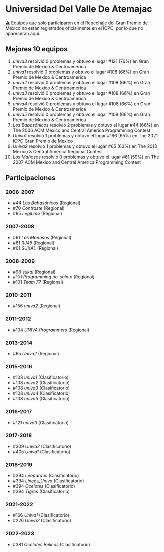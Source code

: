 # Universidad Del Valle De Atemajac

:warning: Equipos que solo participaron en el Repechaje del Gran Premio de México no están registrados oficialmente en el ICPC, por lo que no aparecerán aquí.

## Mejores 10 equipos

1. _univa3_ resolvió 0 problemas y obtuvo el lugar #121 (76%) en Gran Premio de Mexico & Centroamerica
1. _univa1_ resolvió 0 problemas y obtuvo el lugar #108 (66%) en Gran Premio de Mexico & Centroamerica
1. _univa2_ resolvió 0 problemas y obtuvo el lugar #108 (66%) en Gran Premio de Mexico & Centroamerica
1. _univa3_ resolvió 0 problemas y obtuvo el lugar #108 (66%) en Gran Premio de Mexico & Centroamerica
1. _univa4_ resolvió 0 problemas y obtuvo el lugar #108 (66%) en Gran Premio de Mexico & Centroamerica
1. _univa5_ resolvió 0 problemas y obtuvo el lugar #108 (66%) en Gran Premio de Mexico & Centroamerica
1. _Los Babasónicos_ resolvió 2 problemas y obtuvo el lugar #44 (66%) en The 2006 ACM Mexico and Central America Programming Contest
1. _Univa1_ resolvió 1 problemas y obtuvo el lugar #166 (65%) en The 2021 ICPC Gran Premio de Mexico
1. _Univa2_ resolvió 1 problemas y obtuvo el lugar #65 (63%) en The 2013 Mexico & Central America Regional Contest
1. _Los Mañosos_ resolvió 0 problemas y obtuvo el lugar #61 (59%) en The 2007 ACM Mexico and Central America Programming Contest

## Participaciones

### 2006-2007

- #44 _Los Babasónicos_ (Regional)
- #70 _Contraste_ (Regional)
- #85 _Legítimo_ (Regional)

### 2007-2008

- #61 _Los Mañosos_ (Regional)
- #61 _RJ45_ (Regional)
- #61 _SUKAL_ (Regional)

### 2008-2009

- #98 _sukal_ (Regional)
- #101 _Programming no-sainto_ (Regional)
- #101 _Team 77_ (Regional)

### 2010-2011

- #156 _univa2_ (Regional)

### 2011-2012

- #104 _UNIVA Programmers_ (Regional)

### 2013-2014

- #65 _Univa2_ (Regional)

### 2015-2016

- #108 _univa1_ (Clasificatorio)
- #108 _univa2_ (Clasificatorio)
- #108 _univa3_ (Clasificatorio)
- #108 _univa4_ (Clasificatorio)
- #108 _univa5_ (Clasificatorio)

### 2016-2017

- #121 _univa3_ (Clasificatorio)

### 2017-2018

- #309 _Univa2_ (Clasificatorio)
- #405 _Univa1_ (Clasificatorio)

### 2018-2019

- #394 _Leopardos_ (Clasificatorio)
- #394 _Linces_Univa_ (Clasificatorio)
- #394 _Ocelotes_ (Clasificatorio)
- #394 _Tigres_ (Clasificatorio)

### 2021-2022

- #166 _Univa1_ (Clasificatorio)
- #226 _Univa2_ (Clasificatorio)

### 2022-2023

- #381 _Ocelotes Bélicos_ (Clasificatorio)



